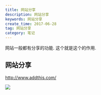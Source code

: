 ```yaml
---
title: 网站分享
description: 网站分享
keywords: 网站分享
create_time: 2017-06-28
tag: 网站分享
category: 笔记
---
```


网站一般都有分享的功能. 这个就是这个的作用.

## 网站分享

http://www.addthis.com/

![](/images/14986195696552.jpg)


